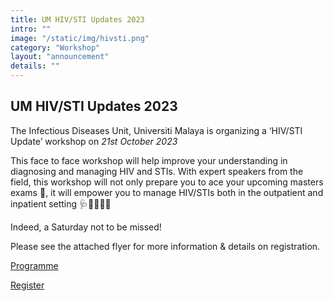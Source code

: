 ```yaml
---
title: UM HIV/STI Updates 2023
intro: ""
image: "/static/img/hivsti.png"
category: "Workshop"
layout: "announcement"
details: ""
---
```

## UM HIV/STI Updates 2023

The Infectious Diseases Unit, Universiti Malaya is organizing a ‘HIV/STI Update’ workshop on *21st October 2023*
   
This face to face workshop will help improve your understanding in diagnosing and managing HIV and STIs. With expert speakers from the field, this workshop will not only prepare you to ace your upcoming masters exams 📝, it will empower you to manage HIV/STIs both in the outpatient and inpatient setting 🩺👩‍⚕️👨‍⚕️

Indeed, a Saturday not to be missed! 

Please see the attached flyer for more information & details on registration.

[Programme](https://docs.google.com/document/d/1YgZaKr2jjXdEvnW8eTXMEyt1YYnL4tvVdUwy9fvMk6A/edit?usp=sharing)

[Register](https://forms.gle/DkCa1EejDnSoj1HK6)